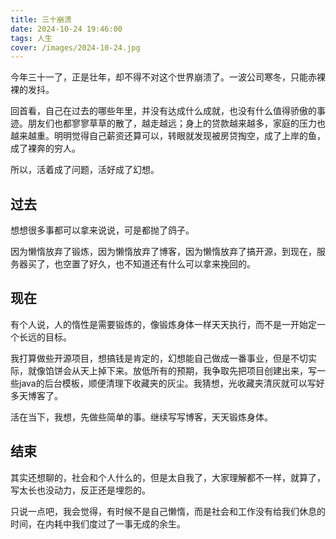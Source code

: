 ```yaml
---
title: 三十崩溃
date: 2024-10-24 19:46:00
tags: 人生
cover: /images/2024-10-24.jpg
---
```

今年三十一了，正是壮年，却不得不对这个世界崩溃了。一波公司寒冬，只能赤裸裸的发抖。

回首看，自己在过去的哪些年里，并没有达成什么成就，也没有什么值得骄傲的事迹。朋友们也都寥寥草草的散了，越走越远；身上的贷款越来越多，家庭的压力也越来越重。明明觉得自己薪资还算可以，转眼就发现被房贷掏空，成了上岸的鱼，成了裸奔的穷人。

所以，活着成了问题，活好成了幻想。
 
<!-- more -->
## 过去
想想很多事都可以拿来说说，可是都抛了鸽子。

因为懒惰放弃了锻炼，因为懒惰放弃了博客，因为懒惰放弃了搞开源，到现在，服务器买了，也空置了好久，也不知道还有什么可以拿来挽回的。

## 现在
有个人说，人的惰性是需要锻炼的，像锻炼身体一样天天执行，而不是一开始定一个长远的目标。

我打算做些开源项目，想搞钱是肯定的，幻想能自己做成一番事业，但是不切实际，就像馅饼会从天上掉下来。放低所有的预期，我争取先把项目创建出来，写一些java的后台模板，顺便清理下收藏夹的灰尘。我猜想，光收藏夹清灰就可以写好多天博客了。


活在当下，我想，先做些简单的事。继续写写博客，天天锻炼身体。

## 结束
其实还想聊的，社会和个人什么的，但是太自我了，大家理解都不一样，就算了，写太长也没动力，反正还是埋怨的。

只说一点吧，我会觉得，有时候不是自己懒惰，而是社会和工作没有给我们休息的时间，在内耗中我们度过了一事无成的余生。